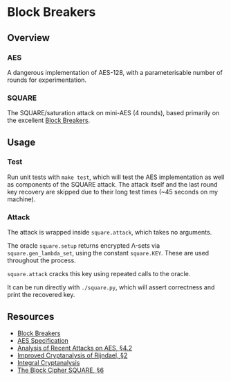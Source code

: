 # Block Breakers

## Overview

### AES

A dangerous implementation of AES-128, with a parameterisable number of rounds for experimentation.

### SQUARE

The SQUARE/saturation attack on mini-AES (4 rounds), based primarily on the excellent [Block Breakers](https://www.davidwong.fr/blockbreakers/).

## Usage

### Test

Run unit tests with `make test`, which will test the AES implementation as well as components of the SQUARE attack.
The attack itself and the last round key recovery are skipped due to their long test times (~45 seconds on my machine).

### Attack

The attack is wrapped inside `square.attack`, which takes no arguments.

The oracle `square.setup` returns encrypted Λ-sets via `square.gen_lambda_set`, using the constant `square.KEY`.
These are used throughout the process.

`square.attack` cracks this key using repeated calls to the oracle.

It can be run directly with `./square.py`, which will assert correctness and print the recovered key.

## Resources

* [Block Breakers](https://www.davidwong.fr/blockbreakers/)
* [AES Specification](https://csrc.nist.gov/csrc/media/publications/fips/197/final/documents/fips-197.pdf)
* [Analysis of Recent Attacks on AES, §4.2](https://diglib.tugraz.at/download.php?id=576a78078c529&location=browse#section.4.2)
* [Improved Cryptanalysis of Rijndael, §2](https://www.schneier.com/wp-content/uploads/2009/07/paper-rijndael-2.pdf#page=2)
* [Integral Cryptanalysis](https://www.iacr.org/archive/fse2002/23650114/23650114.pdf)
* [The Block Cipher SQUARE, §6](https://cse.iitkgp.ac.in/~debdeep/courses_iitkgp/Crypto/papers/square.pdf#page=11)
